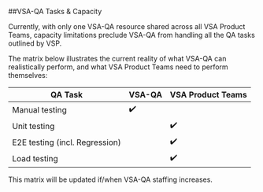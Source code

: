 ##VSA-QA Tasks & Capacity

Currently, with only one VSA-QA resource shared across all VSA Product Teams, capacity limitations preclude VSA-QA from handling all the QA tasks outlined by VSP.

The matrix below illustrates the current reality of what VSA-QA can realistically perform, and what VSA Product Teams need to perform themselves:

| QA Task | VSA-QA | VSA Product Teams |
| ------- | ------ | ----------------- |
| Manual testing | :heavy_check_mark: | |
| Unit testing | | :heavy_check_mark: |
| E2E testing (incl. Regression) | | :heavy_check_mark: |
| Load testing | | :heavy_check_mark: |

This matrix will be updated if/when VSA-QA staffing increases.
